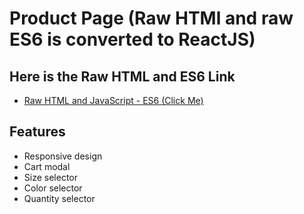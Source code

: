 # Product Page (Raw HTMl and raw ES6 is converted to ReactJS)

## Here is the Raw HTML and ES6 Link

- [Raw HTML and JavaScript - ES6 (Click Me)](https://github.com/MehmetFaahem/E-Commerce-Product-Cart)

## Features

- Responsive design
- Cart modal
- Size selector
- Color selector
- Quantity selector
